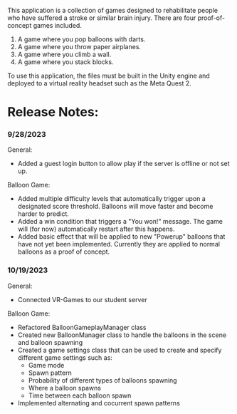 This application is a collection of games designed to rehabilitate people who have suffered a stroke or similar brain injury.
There are four proof-of-concept games included.
1. A game where you pop balloons with darts.
2. A game where you throw paper airplanes.
3. A game where you climb a wall.
4. A game where you stack blocks.

To use this application, the files must be built in the Unity engine and deployed to a virtual reality headset such as the Meta Quest 2.


# Release Notes:

### 9/28/2023

General:
* Added a guest login button to allow play if the server is offline or not set up.

Balloon Game:
  * Added multiple difficulty levels that automatically trigger upon a designated score threshold. Balloons will move faster and become harder to predict.
  * Added a win condition that triggers a "You won!" message. The game will (for now) automatically restart after this happens.
  * Added basic effect that will be applied to new "Powerup" balloons that have not yet been implemented. Currently they are applied to normal balloons as a proof of concept.


### 10/19/2023
General:
* Connected VR-Games to our student server

Balloon Game:
* Refactored BalloonGameplayManager class
* Created new BalloonManager class to handle the balloons in the scene and balloon spawning
* Created a game settings class that can be used to create and specify different game settings such as:
  * Game mode
  * Spawn pattern
  * Probability of different types of balloons spawning
  * Where a balloon spawns
  * Time between each balloon spawn
* Implemented alternating and cocurrent spawn patterns
